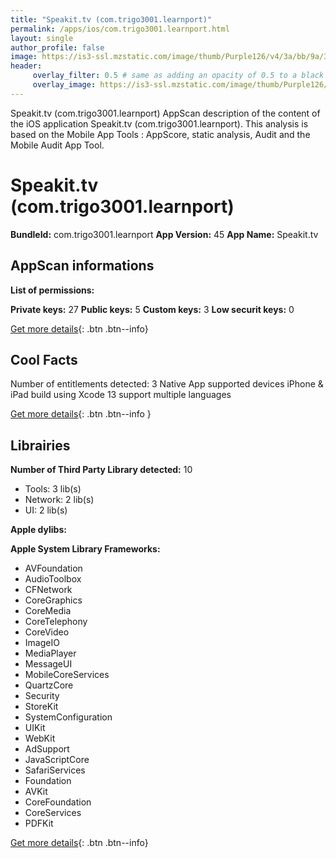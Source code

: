 ```yaml
---
title: "Speakit.tv (com.trigo3001.learnport)"
permalink: /apps/ios/com.trigo3001.learnport.html
layout: single
author_profile: false
image: https://is3-ssl.mzstatic.com/image/thumb/Purple126/v4/3a/bb/9a/3abb9a6f-df44-0b8d-5be1-7d9c0aebeac6/AppIcon_LEARN_PORT-1x_U007emarketing-0-10-0-85-220.png/512x512bb.jpg
header: 
     overlay_filter: 0.5 # same as adding an opacity of 0.5 to a black background
     overlay_image: https://is3-ssl.mzstatic.com/image/thumb/Purple126/v4/3a/bb/9a/3abb9a6f-df44-0b8d-5be1-7d9c0aebeac6/AppIcon_LEARN_PORT-1x_U007emarketing-0-10-0-85-220.png/512x512bb.jpg
---
```

Speakit.tv (com.trigo3001.learnport) AppScan description of the content of the iOS application Speakit.tv (com.trigo3001.learnport). This analysis is based on the Mobile App Tools : AppScore, static analysis, Audit and the Mobile Audit App Tool.

# Speakit.tv (com.trigo3001.learnport)

**BundleId:** com.trigo3001.learnport
**App Version:** 45
**App Name:** Speakit.tv


## AppScan informations 

**List of permissions:** 
  
  
**Private keys:** 27
**Public keys:** 5
**Custom keys:** 3
**Low securit keys:** 0
  
[Get more details](/pricing.html){: .btn .btn--info}

## Cool Facts

Number of entitlements detected: 3
Native App
supported devices iPhone & iPad
build using Xcode 13
support multiple languages
  
[Get more details](/pricing.html){: .btn .btn--info }

## Librairies 
**Number of Third Party Library detected:** 10
- Tools: 3 lib(s)
- Network: 2 lib(s)
- UI: 2 lib(s)


**Apple dylibs:**


**Apple System Library Frameworks:**
- AVFoundation
- AudioToolbox
- CFNetwork
- CoreGraphics
- CoreMedia
- CoreTelephony
- CoreVideo
- ImageIO
- MediaPlayer
- MessageUI
- MobileCoreServices
- QuartzCore
- Security
- StoreKit
- SystemConfiguration
- UIKit
- WebKit
- AdSupport
- JavaScriptCore
- SafariServices
- Foundation
- AVKit
- CoreFoundation
- CoreServices
- PDFKit


  
[Get more details](/pricing.html){: .btn .btn--info}

